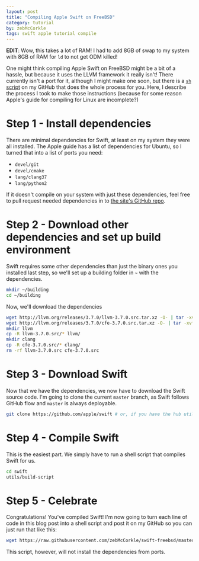 ```yaml
---
layout: post
title: "Compiling Apple Swift on FreeBSD"
category: tutorial
by: zebMcCorkle
tags: swift apple tutorial compile
---
```


**EDIT**: Wow, this takes a lot of RAM! I had to add 8GB of swap to my system with 8GB of RAM for `ld` to not get ODM killed!

One might think compiling Apple Swift on FreeBSD might be a bit of a hassle, but because it uses the LLVM framework it really isn't! There currently isn't a port for it, although I might make one soon, but there is a [`sh` script](https://github.com/zebMcCorkle/swift-freebsd) on my GitHub that does the whole process for you. Here, I describe the process I took to make those instructions (because for some reason Apple's guide for compiling for Linux are incomplete?)

# Step 1 - Install dependencies

There are minimal dependencies for Swift, at least on my system they were all installed. The Apple guide has a list of dependencies for Ubuntu, so I turned that into a list of ports you need:

 - `devel/git`
 - `devel/cmake`
 - `lang/clang37`
 - `lang/python2`

If it doesn't compile on your system with just these dependencies, feel free to pull request needed dependencies in to [the site's GitHub repo](https://github.com/ID10T-Errors/ID10T-Errors.github.io).

# Step 2 - Download other dependencies and set up build environment

Swift requires some other dependencies than just the binary ones you installed last step, so we'll set up a building folder in `~` with the dependencies.

```bash
mkdir ~/building
cd ~/building
```

Now, we'll download the dependencies

```bash
wget http://llvm.org/releases/3.7.0/llvm-3.7.0.src.tar.xz -O- | tar -xvf -
wget http://llvm.org/releases/3.7.0/cfe-3.7.0.src.tar.xz -O- | tar -xvf -
mkdir llvm
cp -R llvm-3.7.0.src/* llvm/
mkdir clang
cp -R cfe-3.7.0.src/* clang/
rm -rf llvm-3.7.0.src cfe-3.7.0.src
```

# Step 3 - Download Swift

Now that we have the dependencies, we now have to download the Swift source code. I'm going to clone the current `master` branch, as Swift follows GitHub flow and `master` is always deployable.

```bash
git clone https://github.com/apple/swift # or, if you have the hub utility: hub clone apple/swift
```

# Step 4 - Compile Swift

This is the easiest part. We simply have to run a shell script that compiles Swift for us.

```bash
cd swift
utils/build-script
```

# Step 5 - Celebrate

Congratulations! You've compiled Swift! I'm now going to turn each line of code in this blog post into a shell script and post it on my GitHub so you can just run that like this:

```bash
wget https://raw.githubusercontent.com/zebMcCorkle/swift-freebsd/master/install.sh -O- | sh -
```

This script, however, will not install the dependencies from ports.
